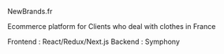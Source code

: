 NewBrands.fr

Ecommerce platform for Clients who deal with clothes in France

Frontend : React/Redux/Next.js
Backend : Symphony